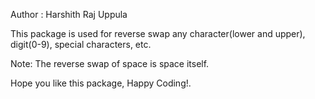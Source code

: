 Author : Harshith Raj Uppula 

This package is used for reverse swap any character(lower and upper), digit(0-9), special characters, etc.

Note: The reverse swap of space is space itself.

Hope you like this package, Happy Coding!.
